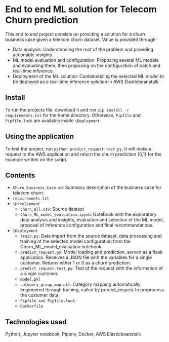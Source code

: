 # End to end ML solution for Telecom Churn prediction
This end to end project consists on providing a solution for a churn business case given a telecom churn dataset. Value is provided through:
- Data analysis: Understanding the root of the problem and providing actionable insights.
- ML model evaluation and configuration: Proposing several ML models and evaluating them, then proposing on the configuration of batch and real-time inference.
- Deployment of the ML solution: Containerizing the selected ML model to be deployed as a real-time inference solution in AWS Elasticbeanstalk.

## Install
To run the projects file, download it and run `pip install -r requirements.txt` for the home directory. Otherwise, ``Pipfile`` and ``Pipfile.lock`` are available inside `\Deployment`

## Using the application
To test the project, run `python predict_request-test.py`. It will make a request to the AWS application and return the churn prediction {0,1} for the example written on the script.

## Contents
- ``Churn_Business_Case.md``: Summary description of the business case for telecom churn.
- ``requirements.txt``
- ``\Development``
    - ``churn_all.csv``: Source dataset
    - ``Churn_ML_model_evaluation.ipynb``: Notebook with the exploratory data analysis and insights, evaluation and selection of the ML model, proposal of inference configuration and final recommendations.
- ``\Deployment``
    - ``train.py``: Data import from the source dataset, data processing and training of the selected model configuration from the Churn_ML_model_evaluation notebook.
    - ``predict_request.py``: Model loading and prediction, served as a flask application. Receives a JSON file with the variables for a single customer. Returns either 1 or 0 as a churn prediction.
    - ``predict_request-test.py``: Test of the request with the information of a single customer.
    - ``model.pkl``
    - ``category_group_map.pkl``: Category mapping automatically engineered through training, called by predict_request to preprocess the customer data.
    - ``Pipfile and Pipfile.lock``
    - ``Dockerfile``

## Technologies used

Python, Jupyter notebook, Pipenv, Docker, AWS Elasticbeanstalk